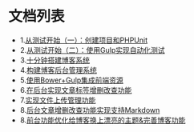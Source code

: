 # 文档列表

* 1.[从测试开始（一）：创建项目和PHPUnit](./1phpunit.md)
* 2.[从测试开始（二）：使用Gulp实现自动化测试](./2.md)
* 3.[十分钟搭建博客系统](./3.10分钟博客.md)
* 4.[构建博客后台管理系统](./4.构建博客后台管理系统.md)
* 5.[使用Bower+Gulp集成前端资源](./5.使用Bower+Gulp集成前端资源.md)
* 6.[在后台实现文章标签增删改查功能](./6.在后台实现文章标签增删改查功能.md)
* 7.[实现文件上传管理功能](./7.实现文件上传管理功能.md)
* 8.[后台文章增删改查功能实现支持Markdown](./8.后台文章增删改查功能实现支持Markdown.md)
* 8.[前台功能优化给博客换上漂亮的主题&完善博客功能](./9.前台功能优化给博客换上漂亮的主题&完善博客功能.md)